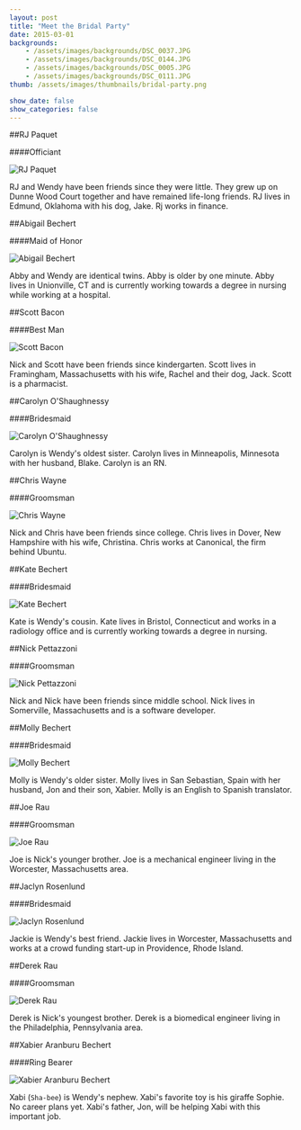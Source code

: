 ```yaml
---
layout: post
title: "Meet the Bridal Party"
date: 2015-03-01
backgrounds:
    - /assets/images/backgrounds/DSC_0037.JPG
    - /assets/images/backgrounds/DSC_0144.JPG
    - /assets/images/backgrounds/DSC_0005.JPG
    - /assets/images/backgrounds/DSC_0111.JPG
thumb: /assets/images/thumbnails/bridal-party.png

show_date: false
show_categories: false
---
```


##RJ Paquet

####Officiant

![RJ Paquet](/assets/images/rj.jpg)

RJ and Wendy have been friends since they were little. They grew up on Dunne Wood Court together and have remained life-long friends. RJ lives in Edmund, Oklahoma with his dog, Jake. Rj works in finance.  


##Abigail Bechert

####Maid of Honor

![Abigail Bechert](/assets/images/abby.jpg)

Abby and Wendy are identical twins. Abby is older by one minute. Abby lives in Unionville, CT and is currently working towards a degree in nursing while working at a hospital. 


##Scott Bacon

####Best Man

![Scott Bacon](/assets/images/scott.jpg)

Nick and Scott have been friends since kindergarten. Scott lives in Framingham, Massachusetts with his wife, Rachel and their dog, Jack. Scott is a pharmacist.


##Carolyn O'Shaughnessy

####Bridesmaid

![Carolyn O'Shaughnessy](/assets/images/carolyn.jpg)

Carolyn is Wendy's oldest sister. Carolyn lives in Minneapolis, Minnesota with her husband, Blake. Carolyn is an RN.


##Chris Wayne

####Groomsman

![Chris Wayne](/assets/images/chris.jpg)


Nick and Chris have been friends since college. Chris lives in Dover, New Hampshire with his wife, Christina. Chris works at Canonical, the firm behind Ubuntu.


##Kate Bechert

####Bridesmaid

![Kate Bechert](/assets/images/kate.jpg)


Kate is Wendy's cousin. Kate lives in Bristol, Connecticut and works in a radiology office and is currently working towards a degree in nursing. 


##Nick Pettazzoni

####Groomsman

![Nick Pettazzoni](/assets/images/nick_pope.png)


Nick and Nick have been friends since middle school. Nick lives in Somerville, Massachusetts and is a software developer. 


##Molly Bechert

####Bridesmaid

![Molly Bechert](/assets/images/molly.jpg)


Molly is Wendy's older sister. Molly lives in San Sebastian, Spain with her husband, Jon and their son, Xabier. Molly is an English to Spanish translator. 


##Joe Rau

####Groomsman

![Joe Rau](/assets/images/joe.jpg)


Joe is Nick's younger brother. Joe is a mechanical engineer living in the Worcester, Massachusetts area.


##Jaclyn Rosenlund

####Bridesmaid

![Jaclyn Rosenlund](/assets/images/jackie.jpg)


Jackie is Wendy's best friend. Jackie lives in Worcester, Massachusetts and works at a crowd funding start-up in Providence, Rhode Island.  


##Derek Rau

####Groomsman

![Derek Rau](/assets/images/derek.jpg)


Derek is Nick's youngest brother. Derek is a biomedical engineer living in the Philadelphia, Pennsylvania area.


##Xabier Aranburu Bechert

####Ring Bearer

![Xabier Aranburu Bechert](/assets/images/xabi.jpg)


Xabi (````Sha-bee````) is Wendy's nephew. Xabi's favorite toy is his giraffe Sophie. No career plans yet. Xabi's father, Jon, will be helping Xabi with this important job.
